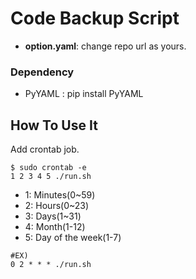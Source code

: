 # Code Backup Script

* **option.yaml**: change repo url as yours.

### Dependency
* PyYAML : pip install PyYAML



## How To Use It

Add crontab job.

```shell
$ sudo crontab -e
1 2 3 4 5 ./run.sh
```



* 1: Minutes(0~59)
* 2: Hours(0~23)
* 3: Days(1~31)
* 4: Month(1-12)
* 5: Day of the week(1-7)

```shell
#EX)
0 2 * * * ./run.sh
```

